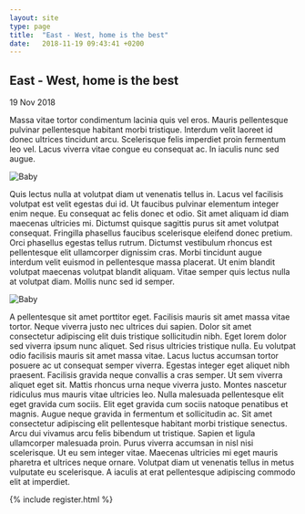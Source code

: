 ```yaml
---
layout: site
type: page
title:  "East - West, home is the best"
date:   2018-11-19 09:43:41 +0200
---
```

<div class="post-title">
<h2>East - West, home is the best</h2>
<p class="date">19 Nov 2018</p>
</div>

<div class="text-conteiner">

<p> Massa vitae tortor condimentum lacinia quis vel eros. Mauris pellentesque pulvinar pellentesque habitant morbi tristique. Interdum velit laoreet id donec ultrices tincidunt arcu. Scelerisque felis imperdiet proin fermentum leo vel. Lacus viverra vitae congue eu consequat ac. In iaculis nunc sed augue.</p>

<div class="media">
    <img src="{{ site.baseurl }}/images/image01.jpg" alt="Baby">
</div>

<p>Quis lectus nulla at volutpat diam ut venenatis tellus in. Lacus vel facilisis volutpat est velit egestas dui id. Ut faucibus pulvinar elementum integer enim neque. Eu consequat ac felis donec et odio. Sit amet aliquam id diam maecenas ultricies mi. Dictumst quisque sagittis purus sit amet volutpat consequat. Fringilla phasellus faucibus scelerisque eleifend donec pretium. Orci phasellus egestas tellus rutrum. Dictumst vestibulum rhoncus est pellentesque elit ullamcorper dignissim cras. Morbi tincidunt augue interdum velit euismod in pellentesque massa placerat. Ut enim blandit volutpat maecenas volutpat blandit aliquam. Vitae semper quis lectus nulla at volutpat diam. Mollis nunc sed id semper.</p>

<div class="media">
    <img src="{{ site.baseurl }}/images/image02.jpg" alt="Baby">
</div>

<p>A pellentesque sit amet porttitor eget. Facilisis mauris sit amet massa vitae tortor. Neque viverra justo nec ultrices dui sapien. Dolor sit amet consectetur adipiscing elit duis tristique sollicitudin nibh. Eget lorem dolor sed viverra ipsum nunc aliquet. Sed risus ultricies tristique nulla. Eu volutpat odio facilisis mauris sit amet massa vitae. Lacus luctus accumsan tortor posuere ac ut consequat semper viverra. Egestas integer eget aliquet nibh praesent. Facilisis gravida neque convallis a cras semper. Ut sem viverra aliquet eget sit. Mattis rhoncus urna neque viverra justo. Montes nascetur ridiculus mus mauris vitae ultricies leo. Nulla malesuada pellentesque elit eget gravida cum sociis. Elit eget gravida cum sociis natoque penatibus et magnis. Augue neque gravida in fermentum et sollicitudin ac. Sit amet consectetur adipiscing elit pellentesque habitant morbi tristique senectus. Arcu dui vivamus arcu felis bibendum ut tristique. Sapien et ligula ullamcorper malesuada proin. Purus viverra accumsan in nisl nisi scelerisque. Ut eu sem integer vitae. Maecenas ultricies mi eget mauris pharetra et ultrices neque ornare. Volutpat diam ut venenatis tellus in metus vulputate eu scelerisque. A iaculis at erat pellentesque adipiscing commodo elit at imperdiet.</p>
</div>

{% include register.html %}
